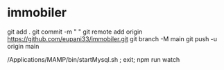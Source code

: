 # immobiler
git add .
git commit -m " "
git remote add origin https://github.com/eupani33/immobiler.git
git branch -M main
git push -u origin main

/Applications/MAMP/bin/startMysql.sh ; exit;
 npm run watch